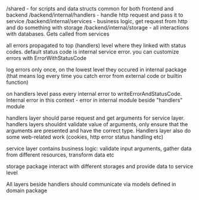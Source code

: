 /shared - for scripts and data structs common for both frontend and backend
/backend/internal/handlers - handle http request and pass it to service
/backend/internal/services - business logic, get request from http and do something with storage
/backend/internal/storage - all interactions with databases. Gets called from services

all errors propagated to top (handlers) level where they linked with status codes. default status code is internal service error. you can customize errors with ErrorWithStatusCode

log errors only once, on the lowest level they occured in internal package (that means log every time you catch error from external code or builtin function)

on handlers level pass every internal error to writeErrorAndStatusCode. Internal error in this context - error in internal module beside "handlers" module

handlers layer should parse request and get arguments for service layer. handlers layers shouldnt validate value of arguments, only ensure that the arguments are presented and have the correct type. Handlers layer also do some web-related work (cookies, http error status handling etc)

service layer contains business logic: validate input arguments, gather data from different resources, transform data etc

storage package interact with different storages and provide data to service level

All layers beside handlers should communicate via models defined in domain package